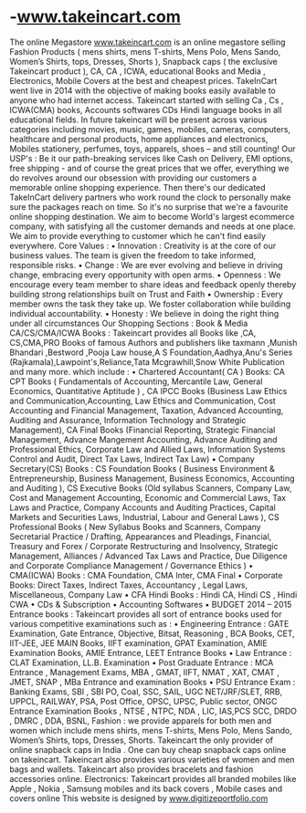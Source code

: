 # -www.takeincart.com
The online Megastore www.takeincart.com is an online megastore selling Fashion Products ( mens shirts, mens T-shirts, Mens Polo, Mens Sando, Women’s Shirts, tops,   Dresses, Shorts ), Snapback caps ( the exclusive Takeincart product ), CA, CA , ICWA, educational Books and Media , Electronics, Mobile Covers at the best and cheapest   prices. TakeInCart went live in 2014 with the objective of making books easily available to anyone who had internet access. Takeincart started with selling Ca , Cs ,   ICWA(CMA) books, Accounts softwares CDs Hindi language books in all educational fields. In future takeincart will be present across various categories including   movies, music, games, mobiles, cameras, computers, healthcare and personal products, home appliances and electronics, Mobiles stationery, perfumes, toys, apparels,   shoes – and still counting! Our USP's : Be it our path-breaking services like Cash on Delivery, EMI options, free shipping - and of course the great prices that we   offer, everything we do revolves around our obsession with providing our customers a memorable online shopping experience. Then there's our dedicated TakeInCart   delivery partners who work round the clock to personally make sure the packages reach on time. So it's no surprise that we're a favourite online shopping destination.   We aim to become World's largest ecommerce company, with satisfying all the customer demands and needs at one place. We aim to provide everything to customer which he   can't find easily everywhere.  Core Values : • Innovation : Creativity is at the core of our business values. The team is given the freedom to take informed, responsible risks. • Change : We are   ever evolving and believe in driving change, embracing every opportunity with open arms. • Openness : We encourage every team member to share ideas and feedback openly   thereby building strong relationships built on Trust and Faith • Ownership : Every member owns the task they take up. We foster collaboration while building individual   accountability. • Honesty : We believe in doing the right thing under all circumstances  Our Shopping Sections : Book &amp; Media CA/CS/CMA/ICWA Books : Takeincart provides all Books like ,CA, CS,CMA,PRO Books of famous Authors and publishers like taxmann ,Munish Bhandari ,Bestword ,Pooja Law   house,A S Foundation,Aadhya,Anu's Series (Rajkamala),Lawpoint's,Reliance,Tata Mcgrawhill,Snow White Publication and many more.  which include :  • Chartered Accountant( CA ) Books: CA CPT Books ( Fundamentals of Accounting, Mercantile Law, General Economics, Quantitative Aptitude ) , CA IPCC Books (Business Law   Ethics and Communication,Accounting, Law Ethics and Communication, Cost Accounting and Financial Management, Taxation, Advanced Accounting, Auditing and Assurance,   Information Technology and Strategic Management), CA Final Books (Financial Reporting, Strategic Financial Management, Advance Mangement Accounting, Advance Auditing   and Professional Ethics, Corporate Law and Allied Laws, Information Systems Control and Audit, Direct Tax Laws, Indirect Tax Law)  • Company Secretary(CS) Books : CS Foundation Books ( Business Environment &amp; Entrepreneurship, Business Management, Business Economics, Accounting and Auditing ), CS   Executive Books (Old syllabus Scanners, Company Law, Cost and Management Accounting, Economic and Commercial Laws, Tax Laws and Practice, Company Accounts and Auditing   Practices, Capital Markets and Securities Laws, Industrial, Labour and General Laws ), CS Professional Books ( New Syllabus Books and Scanners, Company Secretarial   Practice / Drafting, Appearances and Pleadings, Financial, Treasury and Forex / Corporate Restructuring and Insolvency, Strategic Management, Alliances / Advanced Tax   Laws and Practice, Due Diligence and Corporate Compliance Management / Governance Ethics )  • CMA(ICWA) Books : CMA Foundation, CMA Inter, CMA Final • Corporate Books: Direct Taxes, Indirect Taxes, Accountancy , Legal Laws, Miscellaneous, Company Law • CFA   Hindi Books : Hindi CA, Hindi CS , Hindi CWA • CDs &amp; Subscription • Accounting Softwares • BUDGET 2014 – 2015 Entrance books : Takeincart provides all sort of entrance   books used for various competitive examinations such as : • Engineering Entrance : GATE Examination, Gate Entrance, Objective, Bitsat, Reasoning , BCA Books, CET,   IIT-JEE, JEE MAIN Books, IIFT examination, GPAT Examination, AMIE Examination Books, AMIE Entrance, LEET Entrance Books • Law Entrance : CLAT Examination, LL.B.   Examination • Post Graduate Entrance : MCA Entrance , Management Exams, MBA , GMAT, IIFT, NMAT , XAT, CMAT , JMET, SNAP , MBa Entrance and examination Books • PSU   Entrance Exam : Banking Exams, SBI , SBI PO, Coal, SSC, SAIL, UGC NET/JRF/SLET, RRB, UPPCL, RAILWAY, PSA, Post Office, OPSC, UPSC, Public sector, ONGC Entrance   Examination Books , NTSE , NTPC, NDA , LIC, IAS,PCS SCC, DRDO , DMRC , DDA, BSNL, Fashion : we provide apparels for both men and women which include mens shirts, mens T-shirts, Mens Polo, Mens Sando, Women’s Shirts, tops, Dresses, Shorts. Takeincart   the only provider of online snapback caps in India . One can buy cheap snapback caps online on takeincart. Takeincart also provides various varieties of women and men   bags and wallets. Takeincart also provides bracelets and fashion accessories online. Electronics: Takeincart provides all branded mobiles like Apple , Nokia , Samsung mobiles and its back covers , Mobile cases and covers online This website is designed by www.digitizeportfolio.com
